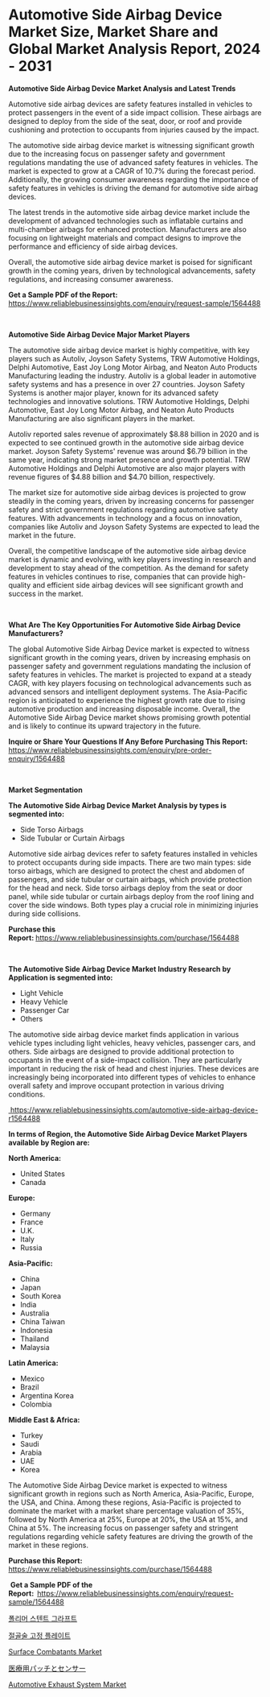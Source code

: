 <p><h1>Automotive Side Airbag Device Market Size, Market Share and Global Market Analysis Report, 2024 - 2031</h1></p><p><strong>Automotive Side Airbag Device Market Analysis and Latest Trends</strong></p>
<p><p>Automotive side airbag devices are safety features installed in vehicles to protect passengers in the event of a side impact collision. These airbags are designed to deploy from the side of the seat, door, or roof and provide cushioning and protection to occupants from injuries caused by the impact.</p><p>The automotive side airbag device market is witnessing significant growth due to the increasing focus on passenger safety and government regulations mandating the use of advanced safety features in vehicles. The market is expected to grow at a CAGR of 10.7% during the forecast period. Additionally, the growing consumer awareness regarding the importance of safety features in vehicles is driving the demand for automotive side airbag devices.</p><p>The latest trends in the automotive side airbag device market include the development of advanced technologies such as inflatable curtains and multi-chamber airbags for enhanced protection. Manufacturers are also focusing on lightweight materials and compact designs to improve the performance and efficiency of side airbag devices.</p><p>Overall, the automotive side airbag device market is poised for significant growth in the coming years, driven by technological advancements, safety regulations, and increasing consumer awareness.</p></p>
<p><strong>Get a Sample PDF of the Report:&nbsp;</strong> <a href="https://www.reliablebusinessinsights.com/enquiry/request-sample/1564488">https://www.reliablebusinessinsights.com/enquiry/request-sample/1564488</a></p>
<p>&nbsp;</p>
<p><strong>Automotive Side Airbag Device Major Market Players</strong></p>
<p><p>The automotive side airbag device market is highly competitive, with key players such as Autoliv, Joyson Safety Systems, TRW Automotive Holdings, Delphi Automotive, East Joy Long Motor Airbag, and Neaton Auto Products Manufacturing leading the industry. Autoliv is a global leader in automotive safety systems and has a presence in over 27 countries. Joyson Safety Systems is another major player, known for its advanced safety technologies and innovative solutions. TRW Automotive Holdings, Delphi Automotive, East Joy Long Motor Airbag, and Neaton Auto Products Manufacturing are also significant players in the market.</p><p>Autoliv reported sales revenue of approximately $8.88 billion in 2020 and is expected to see continued growth in the automotive side airbag device market. Joyson Safety Systems' revenue was around $6.79 billion in the same year, indicating strong market presence and growth potential. TRW Automotive Holdings and Delphi Automotive are also major players with revenue figures of $4.88 billion and $4.70 billion, respectively.</p><p>The market size for automotive side airbag devices is projected to grow steadily in the coming years, driven by increasing concerns for passenger safety and strict government regulations regarding automotive safety features. With advancements in technology and a focus on innovation, companies like Autoliv and Joyson Safety Systems are expected to lead the market in the future.</p><p>Overall, the competitive landscape of the automotive side airbag device market is dynamic and evolving, with key players investing in research and development to stay ahead of the competition. As the demand for safety features in vehicles continues to rise, companies that can provide high-quality and efficient side airbag devices will see significant growth and success in the market.</p></p>
<p>&nbsp;</p>
<p><strong>What Are The Key Opportunities For Automotive Side Airbag Device Manufacturers?</strong></p>
<p><p>The global Automotive Side Airbag Device market is expected to witness significant growth in the coming years, driven by increasing emphasis on passenger safety and government regulations mandating the inclusion of safety features in vehicles. The market is projected to expand at a steady CAGR, with key players focusing on technological advancements such as advanced sensors and intelligent deployment systems. The Asia-Pacific region is anticipated to experience the highest growth rate due to rising automotive production and increasing disposable income. Overall, the Automotive Side Airbag Device market shows promising growth potential and is likely to continue its upward trajectory in the future.</p></p>
<p><strong>Inquire or Share Your Questions If Any Before Purchasing This Report:</strong> <a href="https://www.reliablebusinessinsights.com/enquiry/pre-order-enquiry/1564488">https://www.reliablebusinessinsights.com/enquiry/pre-order-enquiry/1564488</a></p>
<p>&nbsp;</p>
<p><strong>Market Segmentation</strong></p>
<p><strong>The Automotive Side Airbag Device Market Analysis by types is segmented into:</strong></p>
<p><ul><li>Side Torso Airbags</li><li>Side Tubular or Curtain Airbags</li></ul></p>
<p><p>Automotive side airbag devices refer to safety features installed in vehicles to protect occupants during side impacts. There are two main types: side torso airbags, which are designed to protect the chest and abdomen of passengers, and side tubular or curtain airbags, which provide protection for the head and neck. Side torso airbags deploy from the seat or door panel, while side tubular or curtain airbags deploy from the roof lining and cover the side windows. Both types play a crucial role in minimizing injuries during side collisions.</p></p>
<p><strong>Purchase this Report:&nbsp;</strong><a href="https://www.reliablebusinessinsights.com/purchase/1564488">https://www.reliablebusinessinsights.com/purchase/1564488</a></p>
<p>&nbsp;</p>
<p><strong>The Automotive Side Airbag Device Market Industry Research by Application is segmented into:</strong></p>
<p><ul><li>Light Vehicle</li><li>Heavy Vehicle</li><li>Passenger Car</li><li>Others</li></ul></p>
<p><p>The automotive side airbag device market finds application in various vehicle types including light vehicles, heavy vehicles, passenger cars, and others. Side airbags are designed to provide additional protection to occupants in the event of a side-impact collision. They are particularly important in reducing the risk of head and chest injuries. These devices are increasingly being incorporated into different types of vehicles to enhance overall safety and improve occupant protection in various driving conditions.</p></p>
<p><a href="https://www.reliablebusinessinsights.com/automotive-side-airbag-device-r1564488">&nbsp;https://www.reliablebusinessinsights.com/automotive-side-airbag-device-r1564488</a></p>
<p><strong>In terms of Region, the Automotive Side Airbag Device Market Players available by Region are:</strong></p>
<p>
    <p> <strong> North America: </strong>
        <ul>
            <li>United States</li>
            <li>Canada</li>
        </ul>
        </p> 
    <p> <strong> Europe: </strong>
        <ul>
            <li>Germany</li>
            <li>France</li>
            <li>U.K.</li>
            <li>Italy</li>
            <li>Russia</li>
        </ul>
        </p> 
    <p> <strong> Asia-Pacific: </strong>
        <ul>
            <li>China</li>
            <li>Japan</li>
            <li>South Korea</li>
            <li>India</li>
            <li>Australia</li>
            <li>China Taiwan</li>
            <li>Indonesia</li>
            <li>Thailand</li>
            <li>Malaysia</li>
        </ul>
        </p> 
    <p> <strong> Latin America: </strong>
        <ul>
            <li>Mexico</li>
            <li>Brazil</li>
            <li>Argentina Korea</li>
            <li>Colombia</li>
        </ul>
        </p> 
    <p> <strong> Middle East & Africa: </strong>
        <ul>
            <li>Turkey</li>
            <li>Saudi</li>
            <li>Arabia</li>
            <li>UAE</li>
            <li>Korea</li>
        </ul>
    </p>
    </p>
<p><p>The Automotive Side Airbag Device market is expected to witness significant growth in regions such as North America, Asia-Pacific, Europe, the USA, and China. Among these regions, Asia-Pacific is projected to dominate the market with a market share percentage valuation of 35%, followed by North America at 25%, Europe at 20%, the USA at 15%, and China at 5%. The increasing focus on passenger safety and stringent regulations regarding vehicle safety features are driving the growth of the market in these regions.</p></p>
<p><strong>Purchase this Report: </strong><a href="https://www.reliablebusinessinsights.com/purchase/1564488">https://www.reliablebusinessinsights.com/purchase/1564488</a></p>
<p>&nbsp;<strong>Get a Sample PDF of the Report:&nbsp;&nbsp;</strong><a href="https://www.reliablebusinessinsights.com/enquiry/request-sample/1564488">https://www.reliablebusinessinsights.com/enquiry/request-sample/1564488</a></p>
<p><strong></strong></p>
<p><p><a href="https://github.com/mithunmistry2258/Market-Research-Report-List-1/blob/main/8794679114609.md">폴리머 스텐트 그라프트</a></p><p><a href="https://github.com/konokaryan/Market-Research-Report-List-1/blob/main/7421064114610.md">절골술 고정 플레이트</a></p><p><a href="https://github.com/muhammadasraf467/Market-Research-Report-List-1/blob/main/surface-combatants-market.md">Surface Combatants Market</a></p><p><a href="https://github.com/MacyOrn/Market-Research-Report-List-1/blob/main/1701214127601.md">医療用パッチとセンサー</a></p><p><a href="https://github.com/sosoelmasry38/Market-Research-Report-List-1/blob/main/automotive-exhaust-system-market.md">Automotive Exhaust System Market</a></p></p>
